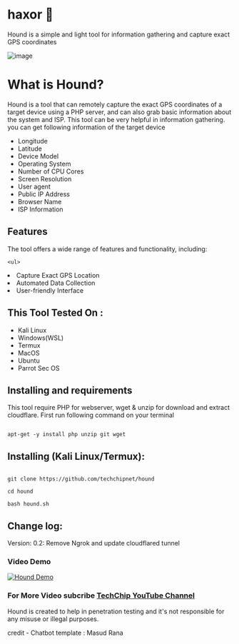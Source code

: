 # haxor 🐶

Hound is a simple and light tool for information gathering and capture exact GPS coordinates

![image](https://user-images.githubusercontent.com/42796435/229538253-e0a9c811-60e4-4294-bd3b-8eb7621b51f5.png)

# What is Hound?

<p>Hound is a tool that can remotely capture the exact GPS coordinates of a target device using a PHP server, and can also grab basic information about the system and ISP. This tool can be very helpful in information gathering. you can get following information of the target device</p>

<ul>

  <li>Longitude</li>

  <li>Latitude</li>

  <li>Device Model</li>

  <li>Operating System</li>

  <li>Number of CPU Cores</li>

  <li>Screen Resolution</li>

  <li>User agent</li>

  <li>Public IP Address</li>

  <li>Browser Name</li>

  <li>ISP Information</li>

</ul>

## Features

  <p>The tool offers a wide range of features and functionality, including:</p>

    <ul>

  <li>Capture Exact GPS Location</li>

  <li>Automated Data Collection</li>

   <li>User-friendly Interface</li>

</ul>

## This Tool Tested On :

<ul>

  <li>Kali Linux</li>

  <li>Windows(WSL)</li>

  <li>Termux</li>

  <li>MacOS</li>

  <li>Ubuntu</li>

  <li>Parrot Sec OS</li>

</ul>

## Installing and requirements

<p>This tool require PHP for webserver, wget & unzip for download and extract cloudflare. First run following command on your terminal</p>

```

apt-get -y install php unzip git wget

```

## Installing (Kali Linux/Termux):

```

git clone https://github.com/techchipnet/hound

cd hound

bash hound.sh

```

## Change log:

Version: 0.2: Remove Ngrok and update cloudflared tunnel

### Video Demo

[![Hound Demo](https://img.youtube.com/vi/IiJRyVmITgI/0.jpg)](https://www.youtube.com/watch?v=IiJRyVmITgI)

### For More Video subcribe <a href="http://youtube.com/techchipnet">TechChip YouTube Channel</a>

<p>Hound is created to help in penetration testing and it's not responsible for any misuse or illegal purposes.</p>

credit - Chatbot template : Masud Rana
